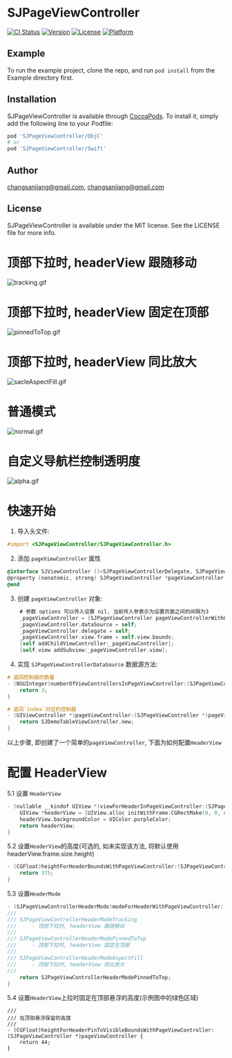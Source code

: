 # SJPageViewController

[![CI Status](https://img.shields.io/travis/changsanjiang@gmail.com/SJPageViewController.svg?style=flat)](https://travis-ci.org/changsanjiang@gmail.com/SJPageViewController)
[![Version](https://img.shields.io/cocoapods/v/SJPageViewController.svg?style=flat)](https://cocoapods.org/pods/SJPageViewController)
[![License](https://img.shields.io/cocoapods/l/SJPageViewController.svg?style=flat)](https://cocoapods.org/pods/SJPageViewController)
[![Platform](https://img.shields.io/cocoapods/p/SJPageViewController.svg?style=flat)](https://cocoapods.org/pods/SJPageViewController)

## Example

To run the example project, clone the repo, and run `pod install` from the Example directory first.

## Installation

SJPageViewController is available through [CocoaPods](https://cocoapods.org). To install
it, simply add the following line to your Podfile:

```ruby
pod 'SJPageViewController/ObjC'
# or  
pod 'SJPageViewController/Swift'
```

## Author

changsanjiang@gmail.com, changsanjiang@gmail.com

## License

SJPageViewController is available under the MIT license. See the LICENSE file for more info.

# 顶部下拉时, headerView 跟随移动

![tracking.gif](https://upload-images.jianshu.io/upload_images/2318691-dae7ac82261576a5.gif?imageMogr2/auto-orient/strip)

# 顶部下拉时, headerView 固定在顶部

![pinnedToTop.gif](https://upload-images.jianshu.io/upload_images/2318691-aff58d85caa69fb3.gif?imageMogr2/auto-orient/strip)

# 顶部下拉时, headerView 同比放大

![sacleAspectFill.gif](https://upload-images.jianshu.io/upload_images/2318691-b021b5c1a6099bc6.gif?imageMogr2/auto-orient/strip)

# 普通模式

![normal.gif](https://upload-images.jianshu.io/upload_images/2318691-bafc820aa9f27985.gif?imageMogr2/auto-orient/strip)

# 自定义导航栏控制透明度

![alpha.gif](https://upload-images.jianshu.io/upload_images/2318691-16066ab069b338f1.gif?imageMogr2/auto-orient/strip)

# 快速开始

1. 导入头文件:
```Objective-C
#import <SJPageViewController/SJPageViewController.h>
```

2. 添加 `pageViewController` 属性

```Objective-C
@interface SJViewController ()<SJPageViewControllerDelegate, SJPageViewControllerDataSource>
@property (nonatomic, strong) SJPageViewController *pageViewController;
@end
```

3. 创建 `pageViewController` 对象:

```Objective-C
    # 参数 options 可以传入设置 nil, 当前传入参表示为设置页面之间的间隔为3
    _pageViewController = [SJPageViewController pageViewControllerWithOptions:@{SJPageViewControllerOptionInterPageSpacingKey:@(3)}];
    _pageViewController.dataSource = self;
    _pageViewController.delegate = self;
    _pageViewController.view.frame = self.view.bounds;
    [self addChildViewController:_pageViewController];
    [self.view addSubview:_pageViewController.view]; 
```

4. 实现 `SJPageViewControllerDataSource` 数据源方法:

```Objective-C
# 返回控制器的数量
- (NSUInteger)numberOfViewControllersInPageViewController:(SJPageViewController *)pageViewController {
    return 3;
}

# 返回`index`对应的控制器
- (UIViewController *)pageViewController:(SJPageViewController *)pageViewController viewControllerAtIndex:(NSInteger)index {
    return SJDemoTableViewController.new;
}
```

以上步骤, 即创建了一个简单的`pageViewController`, 下面为如何配置`HeaderView`

# 配置 HeaderView 

5.1 设置 `HeaderView`

```Objective-C
- (nullable __kindof UIView *)viewForHeaderInPageViewController:(SJPageViewController *)pageViewController {
    UIView *headerView = [UIView.alloc initWithFrame:CGRectMake(0, 0, self.view.bounds.size.width, 375)];
    headerView.backgroundColor = UIColor.purpleColor;
    return headerView;
}

```

5.2 设置`HeaderView`的高度(可选的, 如未实现该方法, 将默认使用 headerView.frame.size.height)

```Objective-C
- (CGFloat)heightForHeaderBoundsWithPageViewController:(SJPageViewController *)pageViewController {
    return 375;
}
```

5.3 设置`HeaderMode`

```Objective-C
- (SJPageViewControllerHeaderMode)modeForHeaderWithPageViewController:(SJPageViewController *)pageViewController {
///
/// SJPageViewControllerHeaderModeTracking
///     - 顶部下拉时, headerView 跟随移动
///
/// SJPageViewControllerHeaderModePinnedToTop
///     - 顶部下拉时, headerView 固定在顶部
///
/// SJPageViewControllerHeaderModeAspectFill
///     - 顶部下拉时, headerView 同比放大
///
    return SJPageViewControllerHeaderModePinnedToTop;
}
```

5.4 设置`HeaderView`上拉时固定在顶部悬浮的高度(示例图中的绿色区域)

```
///
/// 在顶部悬浮保留的高度
///
- (CGFloat)heightForHeaderPinToVisibleBoundsWithPageViewController:(SJPageViewController *)pageViewController {
    return 44;
}
```
